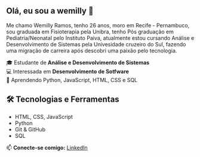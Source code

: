 ## Olá, eu sou a wemilly 👋

Me chamo Wemilly Ramos, tenho 26 anos, moro em Recife - Pernambuco, sou graduada em Fisioterapia pela Unibra, tenho Pós graduação em Pediatria/Neonatal pelo Instituto Paiva, atualmente estou cursando Análise e Desenvolvimento de Sistemas pela Univesidade cruzeiro do Sul, fazendo uma migração de carreira após descobri uma paixão pelo tecnologia.

🎓 Estudante de **Análise e Desenvolvimento de Sistemas**  
💻 Interessada em **Desenvolvimento de Sotfware**  
🚀 Aprendendo Python, JavaScript, HTML, CSS e SQL

## 🛠 Tecnologias e Ferramentas
- HTML, CSS, JavaScript
- Python
- Git & GitHub
- SQL


📫 **Conecte-se comigo:** [LinkedIn](https://www.linkedin.com/in/wemillyramos)

